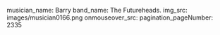 musician_name: Barry
band_name: The Futureheads.
img_src: images/musician0166.png
onmouseover_src: 
pagination_pageNumber: 2335